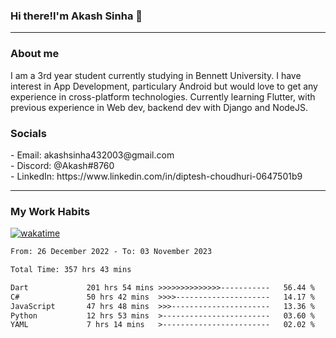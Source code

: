 <h3>Hi there!I'm Akash Sinha 👋</h3>

--- 

<h3>About me</h3>
I am a 3rd year student currently studying in Bennett University. I have interest in App Development, particulary Android but would love to get any experience in cross-platform technologies. Currently learning Flutter, with previous experience in Web dev, backend dev with Django and NodeJS.

<h3>Socials</h3>
 - Email: akashsinha432003@gmail.com<br>
 - Discord: @Akash#8760<br>
 - LinkedIn: https://www.linkedin.com/in/diptesh-choudhuri-0647501b9<br>


---

<h3>My Work Habits</h3>

[![wakatime](https://wakatime.com/badge/user/938b2951-49cf-4810-9b9e-c17cde3d3343.svg)](https://wakatime.com/@938b2951-49cf-4810-9b9e-c17cde3d3343)

<!--START_SECTION:waka-->

```txt
From: 26 December 2022 - To: 03 November 2023

Total Time: 357 hrs 43 mins

Dart             201 hrs 54 mins >>>>>>>>>>>>>>-----------   56.44 %
C#               50 hrs 42 mins  >>>>---------------------   14.17 %
JavaScript       47 hrs 48 mins  >>>----------------------   13.36 %
Python           12 hrs 53 mins  >------------------------   03.60 %
YAML             7 hrs 14 mins   >------------------------   02.02 %
```

<!--END_SECTION:waka-->

